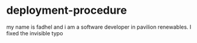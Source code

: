 # deployment-procedure

my name is fadhel and i am a software developer in pavilion renewables.
I fixed the invisible typo
